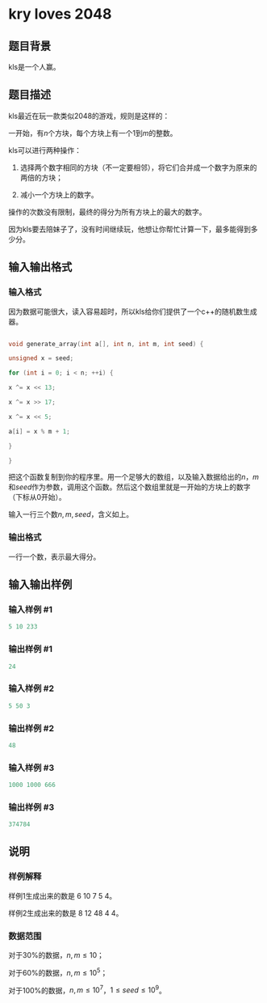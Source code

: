 # kry loves 2048

## 题目背景

kls是一个人赢。

## 题目描述

kls最近在玩一款类似2048的游戏，规则是这样的：

一开始，有$n$个方块，每个方块上有一个$1$到$m$的整数。

kls可以进行两种操作：

1. 选择两个数字相同的方块（不一定要相邻），将它们合并成一个数字为原来的两倍的方块；

2. 减小一个方块上的数字。

操作的次数没有限制，最终的得分为所有方块上的最大的数字。

因为kls要去陪妹子了，没有时间继续玩，他想让你帮忙计算一下，最多能得到多少分。

## 输入输出格式

### 输入格式

因为数据可能很大，读入容易超时，所以kls给你们提供了一个c++的随机数生成器。

```cpp

void generate_array(int a[], int n, int m, int seed) {

unsigned x = seed;

for (int i = 0; i < n; ++i) {

x ^= x << 13;

x ^= x >> 17;

x ^= x << 5;

a[i] = x % m + 1;

}

}

```

把这个函数复制到你的程序里。用一个足够大的数组，以及输入数据给出的$n$，$m$和$seed$作为参数，调用这个函数。然后这个数组里就是一开始的方块上的数字（下标从0开始）。

输入一行三个数$n,m,seed$，含义如上。

### 输出格式

一行一个数，表示最大得分。

## 输入输出样例

### 输入样例 #1

```cpp
5 10 233
```


### 输出样例 #1

```cpp
24
```


### 输入样例 #2

```cpp
5 50 3
```


### 输出样例 #2

```cpp
48
```


### 输入样例 #3

```cpp
1000 1000 666
```


### 输出样例 #3

```cpp
374784
```


## 说明

### 样例解释

样例1生成出来的数是 6 10 7 5 4。

样例2生成出来的数是 8 12 48 4 4。

### 数据范围

对于30%的数据，$n, m \le 10$；

对于60%的数据，$n, m \le 10^5$；

对于100%的数据，$n, m \le 10^7$，$1 \le seed \le 10^9$。

